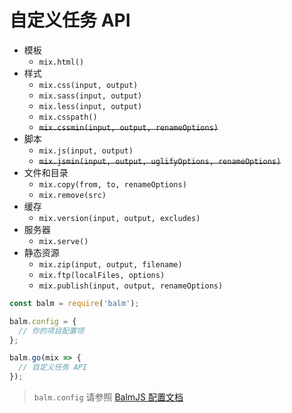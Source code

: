 # 自定义任务 API

- 模板
  - `mix.html()`
- 样式
  - `mix.css(input, output)`
  - `mix.sass(input, output)`
  - `mix.less(input, output)`
  - `mix.csspath()`
  - <del>`mix.cssmin(input, output, renameOptions)`</del>
- 脚本
  - `mix.js(input, output)`
  - <del>`mix.jsmin(input, output, uglifyOptions, renameOptions)`</del>
- 文件和目录
  - `mix.copy(from, to, renameOptions)`
  - `mix.remove(src)`
- 缓存
  - `mix.version(input, output, excludes)`
- 服务器
  - `mix.serve()`
- 静态资源
  - `mix.zip(input, output, filename)`
  - `mix.ftp(localFiles, options)`
  - `mix.publish(input, output, renameOptions)`

```js
const balm = require('balm');

balm.config = {
  // 你的项目配置项
};

balm.go(mix => {
  // 自定义任务 API
});
```

> `balm.config` 请参照 [BalmJS 配置文档](../configuration/toc.md)
